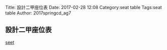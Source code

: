 Title: 設計二甲座位表
Date: 2017-02-28 12:08
Category:seat table
Tags:seat table
Author: 2017springcd_ag7



<!-- PELICAN_END_SUMMARY -->


## 設計二甲座位表		
<a href="./../2017/seet.html">seet</a>